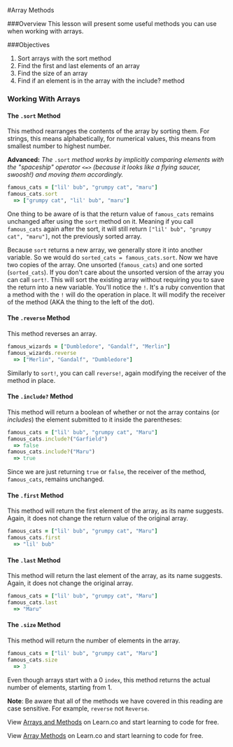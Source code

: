 #Array Methods

###Overview
This lesson will present some useful methods you can use when working with arrays.

###Objectives
1. Sort arrays with the sort method
2. Find the first and last elements of an array
3. Find the size of an array
4. Find if an element is in the array with the include? method

### Working With Arrays

#### The `.sort` Method
This method rearranges the contents of the array by sorting them. For strings, this means alphabetically, for numerical values, this means from smallest number to highest number.

**Advanced:** ​*The*​ `.sort` ​*method works by implicitly comparing elements with the "spaceship" operator*​ `<=>` ​*(because it looks like a flying saucer, swoosh!) and moving them accordingly.*​

```ruby
famous_cats = ["lil' bub", "grumpy cat", "maru"]
famous_cats.sort
  => ["grumpy cat", "lil' bub", "maru"]
```
One thing to be aware of is that the return value of `famous_cats` remains unchanged after using the `sort` method on it. Meaning if you call `famous_cats` again after the sort, it will still return `["lil' bub", "grumpy cat", "maru"]`, not the previously sorted array.

Because `sort` returns a new array, we generally store it into another variable. So we would do `sorted_cats = famous_cats.sort`. Now we have two copies of the array. One unsorted (`famous_cats`) and one sorted (`sorted_cats`). If you don't care about the unsorted version of the array you can call `sort!`. This will sort the existing array without requiring you to save the return into a new variable. You'll notice the `!`. It's a ruby convention that a method with the `!` will do the operation in place. It will modify the receiver of the method (AKA the thing to the left of the dot).

#### The `.reverse` Method
This method reverses an array.
```ruby  
famous_wizards = ["Dumbledore", "Gandalf", "Merlin"]
famous_wizards.reverse
  => ["Merlin", "Gandalf", "Dumbledore"]
```

Similarly to `sort!`, you can call `reverse!`, again modifying the receiver of the method in place.

#### The `.include?` Method
This method will return a boolean of whether or not the array contains (or ​*includes*​) the element submitted to it inside the parentheses:

```ruby
famous_cats = ["lil' bub", "grumpy cat", "Maru"]
famous_cats.include?("Garfield")
  => false
famous_cats.include?("Maru")
  => true
```
Since we are just returning `true` or `false`, the receiver of the method, `famous_cats`, remains unchanged.

#### The `.first` Method
This method will return the first element of the array, as its name suggests. Again, it does not change the return value of the original array.

```ruby
famous_cats = ["lil' bub", "grumpy cat", "Maru"]
famous_cats.first
  => "lil' bub"
```

#### The `.last` Method
This method will return the last element of the array, as its name suggests. Again, it does not change the original array.

```ruby
famous_cats = ["lil' bub", "grumpy cat", "Maru"]
famous_cats.last
  => "Maru"
```


#### The `.size` Method
This method will return the number of elements in the array.

```ruby
famous_cats = ["lil' bub", "grumpy cat", "Maru"]
famous_cats.size
  => 3
```
Even though arrays start with a 0 `index`, this method returns the actual number of elements, starting from 1.

**Note**: Be aware that all of the methods we have covered in this reading are case sensitive. For example, `reverse` not `Reverse`.

<p class='util--hide'>View <a href='https://learn.co/lessons/array-methods-readme'>Arrays and Methods</a> on Learn.co and start learning to code for free.</p>

<p data-visibility='hidden'>View <a href='https://learn.co/lessons/array-methods-readme'>Array Methods</a> on Learn.co and start learning to code for free.</p>
